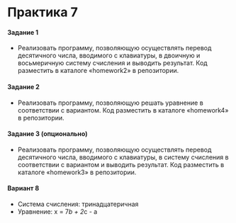 # Практика 7

#### Задание 1

- Реализовать программу, позволяющую осуществлять перевод
  десятичного числа, вводимого с клавиатуры, в двоичную и восьмеричную
  систему счисления и выводить результат. Код разместить в каталоге
  «homework2» в репозитории.

#### Задание 2

- Реализовать программу, позволяющую решать уравнение в
  соответствии с вариантом. Код разместить в каталоге «homework4» в
  репозитории.

#### Задание 3 (опционально)

- Реализовать программу, позволяющую осуществлять перевод
  десятичного числа, вводимого с клавиатуры, в систему счисления в
  соответствии с вариантом и выводить результат. Код разместить в
  каталоге «homework3» в репозитории.

#### Вариант 8

- Система счисления: тринадцатеричная
- Уравнение: x = 7*b + 2*c - a
